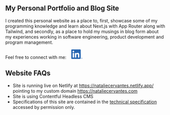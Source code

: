 ## My Personal Portfolio and Blog Site

I created this personal website as a place to, first, showcase some of my programming knowledge and learn about Next.js with App Router along with Tailwind, and secondly, as a place to hold my musings in blog form about my experiences working in software engineering, product development and program management. 

Feel free to connect with me: &nbsp; &nbsp;<a href="https://www.linkedin.com/in/nataliecervantes/"><img height="30" src="https://raw.githubusercontent.com/Natalie624/Natalie624/main/images/linkedin.png?raw=true"></a>&nbsp;&nbsp;

## Website FAQs

- Site is running live on Netlify at https://nataliecervantes.netlify.app/ pointing to my custom domain https://nataliecervantes.com
- Site is using Contentful Headless CMS 
- Specifications of this site are contained in the [technical specification](https://docs.google.com/document/d/11WfXT9-cQuHo3M89ma7tYsz9BBfpmfkYj0laOrjty6g/edit?usp=sharing) accessed by permission only.
